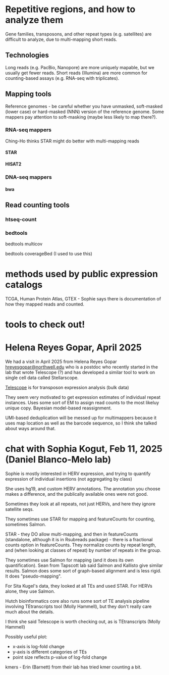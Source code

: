 # Repetitive regions, and how to analyze them 

Gene families, transposons, and other repeat types (e.g. satellites) are difficult to analyze, due to multi-mapping short reads.

## Technologies

Long reads (e.g. PacBio, Nanopore) are more uniquely mapable, but we usually get fewer reads. Short reads (Illumina) are more common for counting-based assays (e.g. RNA-seq with triplicates).

## Mapping tools

Reference genomes - be careful whether you have unmasked, soft-masked (lower case) or hard-masked (NNN) version of the reference genome. Some mappers pay attention to soft-masking (maybe less likely to map there?).

### RNA-seq mappers

Ching-Ho thinks STAR might do better with multi-mapping reads

#### STAR


#### HISAT2

### DNA-seq mappers

#### bwa

## Read counting tools

### htseq-count

### bedtools 

bedtools multicov

bedtools coverageBed (I used to use this)

# methods used by public expression catalogs

TCGA, Human Protein Atlas, GTEX - Sophie says there is documentation of how they mapped reads and counted.

# tools to check out!


# Helena Reyes Gopar, April 2025

We had a visit in April 2025 from Helena Reyes Gopar hreyesgopar@northwell.edu who is a postdoc who recently started in the lab that wrote Telescope (?) and has developed a similar tool to work on single cell data called Stellarscope.


[Telescope](https://github.com/mlbendall/telescope?tab=readme-ov-file) is for transposon expression analysis (bulk data)

They seem very motivated to get expression estimates of individual repeat instances. Uses some sort of EM to assign read counts to the most likeluy unique copy. Bayesian model-based reassignment.

UMI-based deduplication will be messed up for multimappers because it uses map location as well as the barcode sequence, so I think she talked about ways around that.



# chat with Sophia Kogut, Feb 11, 2025 (Daniel Blanco-Melo lab)

Sophie is mostly interested in HERV expression, and trying to quantify expression of individual insertions (not aggregating by class)

She uses hg19, and custom HERV annotations. The annotation you choose makes a difference, and the publically available ones were not good. 

Sometimes they look at all repeats, not just HERVs, and here they ignore satellite seqs.

They sometimes use STAR for mapping and featureCounts for counting, sometimes Salmon.

STAR - they DO allow multi-mapping, and then in featureCounts (standalone, although it is in Rsubreads package) - there is a fractional counts option in featureCounts.  They normalize counts by repeat length, and (when looking at classes of repeat) by number of repeats in the group.

They sometimes use Salmon for mapping (and it does its own quantification). Sean from Tapscott lab said Salmon and Kallisto give similar results.  Salmon does some sort of graph-based alignment and is less rigid. It does "pseudo-mapping".

For Sita Kugel's data, they looked at all TEs and used STAR. For HERVs alone, they use Salmon.

Hutch bioinformatics core also runs some sort of TE analysis pipeline involving TEtranscripts tool (Molly Hammell), but they don't really care much about the details.

I think she said Telescope is worth checking out, as is TEtranscripts (Molly Hammell)

Possibly useful plot: 
- x-axis is log-fold change
- y-axis is different categories of TEs
- point size reflects p-value of log-fold change

kmers - Erin (Barnett) from their lab has tried kmer counting a bit.